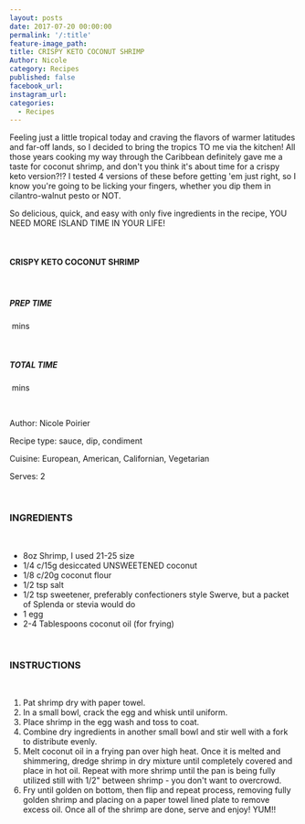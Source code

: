 ```yaml
---
layout: posts
date: 2017-07-20 00:00:00
permalink: '/:title'
feature-image_path:
title: CRISPY KETO COCONUT SHRIMP
Author: Nicole
category: Recipes
published: false
facebook_url:
instagram_url:
categories:
  - Recipes
---
```


Feeling just a little tropical today and craving the flavors of warmer latitudes and far-off lands, so I decided to bring the tropics TO me via the kitchen! All those years cooking my way through the Caribbean definitely gave me a taste for coconut shrimp, and don't you think it's about time for a crispy keto version?!? I tested 4 versions of these before getting 'em just right, so I know you're going to be licking your fingers, whether you dip them in cilantro-walnut pesto or NOT.

So delicious, quick, and easy with only five ingredients in the recipe, YOU NEED MORE ISLAND TIME IN YOUR LIFE!&nbsp;

&nbsp;

#### CRISPY KETO COCONUT SHRIMP

&nbsp;

##### PREP TIME

&nbsp;mins

&nbsp;

##### TOTAL TIME

&nbsp;mins

&nbsp;

Author: Nicole Poirier

Recipe type: sauce, dip, condiment

Cuisine: European, American, Californian, Vegetarian

Serves: 2

&nbsp;

### INGREDIENTS

&nbsp;

* 8oz Shrimp, I used 21-25 size
* 1/4 c/15g desiccated UNSWEETENED coconut
* 1/8 c/20g coconut flour
* 1/2 tsp salt
* 1/2 tsp sweetener, preferably confectioners style Swerve, but a packet of Splenda or stevia would do
* 1 egg
* 2-4 Tablespoons coconut oil (for frying)

&nbsp;

### INSTRUCTIONS

&nbsp;

1. Pat shrimp dry with paper towel.
2. In a small bowl, crack the egg and whisk until uniform.
3. Place shrimp in the egg wash and toss to coat.
4. Combine dry ingredients in another small bowl and stir well with a fork to distribute evenly.
5. Melt coconut oil in a frying pan over high heat. Once it is melted and shimmering, dredge shrimp in dry mixture until completely covered and place in hot oil. Repeat with more shrimp until the pan is being fully utilized still with 1/2" between shrimp - you don't want to overcrowd.
6. Fry until golden on bottom, then flip and repeat process, removing fully golden shrimp and placing on a paper towel lined plate to remove excess oil. Once all of the shrimp are done, serve and enjoy! YUM!!
